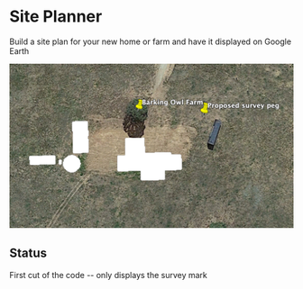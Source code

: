# Site Planner

Build a site plan for your new home or farm and have it displayed on Google Earth

![Sample result in Google Earth](/screen_grab.png)

## Status

First cut of the code -- only displays the survey mark


